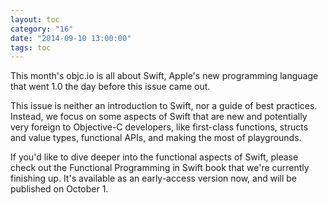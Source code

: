 ```yaml
---
layout: toc
category: "16"
date: "2014-09-10 13:00:00"
tags: toc
---
```


This month's objc.io is all about Swift, Apple's new programming language that went 1.0 the day before this issue came out.

This issue is neither an introduction to Swift, nor a guide of best practices. Instead, we focus on some aspects of Swift that are new and potentially very foreign to Objective-C developers, like first-class functions, structs and value types, functional APIs, and making the most of playgrounds.
 
If you'd like to dive deeper into the functional aspects of Swift, please check out the Functional Programming in Swift book that we're currently finishing up. It's available as an early-access version now, and will be published on October 1.
